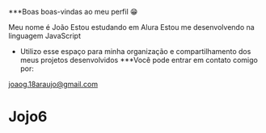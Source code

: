 ***Boas boas-vindas ao meu perfil 😁

Meu nome é João
Estou estudando em Alura
Estou me desenvolvendo na linguagem JavaScript
- Utilizo esse espaço para minha organização e compartilhamento dos meus projetos desenvolvidos
***Você pode entrar em contato comigo por:

joaog.18araujo@gmail.com
# Jojo6

